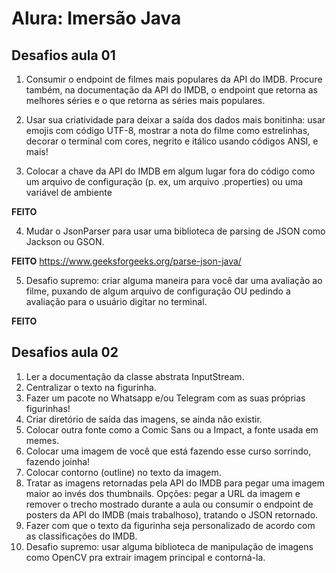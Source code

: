# Alura: Imersão Java

## Desafios aula 01

1. Consumir o endpoint de filmes mais populares da API do IMDB. Procure também, na 
   documentação da API do IMDB, o endpoint que retorna as melhores séries e o que 
   retorna as séries mais populares.

2. Usar sua criatividade para deixar a saída dos dados mais bonitinha: usar emojis 
   com código UTF-8, mostrar a nota do filme como estrelinhas, decorar o terminal 
   com cores, negrito e itálico usando códigos ANSI, e mais!

3. Colocar a chave da API do IMDB em algum lugar fora do código como um arquivo 
   de configuração (p. ex, um arquivo .properties) ou uma variável de ambiente

**FEITO**

4. Mudar o JsonParser para usar uma biblioteca de parsing de JSON como Jackson ou GSON.

**FEITO**
https://www.geeksforgeeks.org/parse-json-java/


5. Desafio supremo: criar alguma maneira para você dar uma avaliação ao filme, puxando de 
algum arquivo de configuração OU pedindo a avaliação para o usuário digitar no terminal.
   
**FEITO**

## Desafios aula 02
1. Ler a documentação da classe abstrata InputStream.
2. Centralizar o texto na figurinha.
3. Fazer um pacote no Whatsapp e/ou Telegram com as suas próprias figurinhas!
4. Criar diretório de saída das imagens, se ainda não existir.
5. Colocar outra fonte como a Comic Sans ou a Impact, a fonte usada em memes.
6. Colocar uma imagem de você que está fazendo esse curso sorrindo, fazendo joinha!
7. Colocar contorno (outline) no texto da imagem.
8. Tratar as imagens retornadas pela API do IMDB para pegar uma imagem maior ao invés 
dos thumbnails. Opções: pegar a URL da imagem e remover o trecho mostrado durante a aula 
ou consumir o endpoint de posters da API do IMDB (mais trabalhoso), tratando o JSON retornado.
9. Fazer com que o texto da figurinha seja personalizado de acordo com as classificações do IMDB.
10. Desafio supremo: usar alguma biblioteca de manipulação de imagens como OpenCV pra 
extrair imagem principal e contorná-la.

